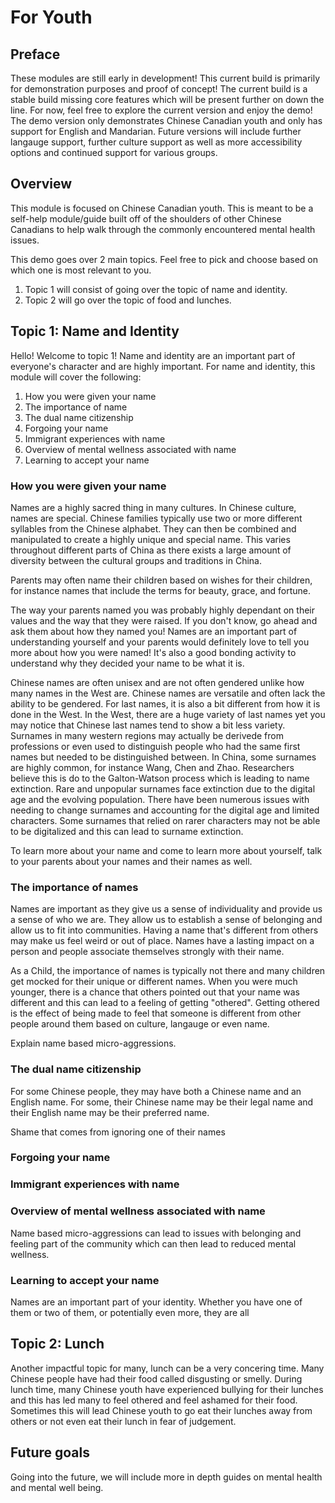 # For Youth

## Preface
These modules are still early in development! This current build is primarily for demonstration purposes and proof of concept! The current build is a stable build missing core features which will be present further on down the line. For now, feel free to explore the current version and enjoy the demo! The demo version only demonstrates Chinese Canadian youth and only has support for English and Mandarian. Future versions will include further langauge support, further culture support as well as more accessibility options and continued support for various groups.

## Overview
This module is focused on Chinese Canadian youth. This is meant to be a self-help module/guide built off of the shoulders of other Chinese Canadians to help walk through the commonly encountered mental health issues. 

This demo goes over 2 main topics. Feel free to pick and choose based on which one is most relevant to you.

1. Topic 1 will consist of going over the topic of name and identity. 
2. Topic 2 will go over the topic of food and lunches.

## Topic 1: Name and Identity
Hello! Welcome to topic 1! Name and identity are an important part of everyone's character and are highly important. For name and identity, this module will cover the following:
1. How you were given your name
2. The importance of name
3. The dual name citizenship
4. Forgoing your name
5. Immigrant experiences with name
6. Overview of mental wellness associated with name
7. Learning to accept your name

### How you were given your name
Names are a highly sacred thing in many cultures. In Chinese culture, names are special. Chinese families typically use two or more different syllables from the Chinese alphabet. They can then be combined and manipulated to create a highly unique and special name. This varies throughout different parts of China as there exists a large amount of diversity between the cultural groups and traditions in China.

Parents may often name their children based on wishes for their children, for instance names that include the terms for beauty, grace, and fortune. 

The way your parents named you was probably highly dependant on their values and the way that they were raised. If you don't know, go ahead and ask them about how they named you! Names are an important part of understanding yourself and your parents would definitely love to tell you more about how you were named! It's also a good bonding activity to understand why they decided your name to be what it is.

Chinese names are often unisex and are not often gendered unlike how many names in the West are. Chinese names are versatile and often lack the ability to be gendered. For last names, it is also a bit different from how it is done in the West. In the West, there are a huge variety of last names yet you may notice that Chinese last names tend to show a bit less variety. Surnames in many western regions may actually be derivede from professions or even used to distinguish people who had the same first names but needed to be distinguished between. In China, some surnames are highly common, for instance Wang, Chen and Zhao. Researchers believe this is do to the Galton-Watson process which is leading to name extinction. Rare and unpopular surnames face extinction due to the digital age and the evolving population. There have been numerous issues with needing to change surnames and accounting for the digital age and limited characters. Some surnames that relied on rarer characters may not be able to be digitalized and this can lead to surname extinction. 

 To learn more about your name and come to learn more about yourself, talk to your parents about your names and their names as well. 

### The importance of names

Names are important as they give us a sense of individuality and provide us a sense of who we are. They allow us to establish a sense of belonging and allow us to fit into communities. Having a name that's different from others may make us feel weird or out of place. Names have a lasting impact on a person and people associate themselves strongly with their name. 

As a Child, the importance of names is typically not there and many children get mocked for their unique or different names. When you were much younger, there is a chance that others pointed out that your name was different and this can lead to a feeling of getting "othered". Getting othered is the effect of being made to feel that someone is different from other people around them based on culture, langauge or even name.


Explain name based micro-aggressions.



### The dual name citizenship
For some Chinese people, they may have both a Chinese name and an English name. For some, their Chinese name may be their legal name and their English name may be their preferred name.


Shame that comes from ignoring one of their names

### Forgoing your name


### Immigrant experiences with name

### Overview of mental wellness associated with name
Name based micro-aggressions can lead to issues with belonging and feeling part of the community which can then lead to reduced mental wellness.  


### Learning to accept your name
Names are an important part of your identity. Whether you have one of them or two of them, or potentially even more, they are all


## Topic 2: Lunch
Another impactful topic for many, lunch can be a very concering time. Many Chinese people have had their food called disgusting or smelly. During lunch time, many Chinese youth have experienced bullying for their lunches and this has led many to feel othered and feel ashamed for their food. Sometimes this will lead Chinese youth to go eat their lunches away from others or not even eat their lunch in fear of judgement.


## Future goals

Going into the future, we will include more in depth guides on mental health and mental well being.